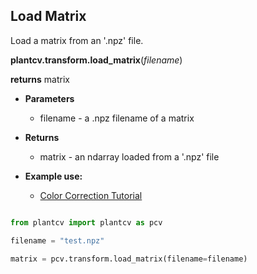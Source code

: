 ## Load Matrix

Load a matrix from an '.npz' file. 

**plantcv.transform.load_matrix**(*filename*)

**returns** matrix

- **Parameters**
    - filename - a .npz filename of a matrix

- **Returns**
    - matrix - an ndarray loaded from a '.npz' file
    
- **Example use:**
    - [Color Correction Tutorial](tutorials/transform_color_correction_tutorial.md)

```python

from plantcv import plantcv as pcv

filename = "test.npz"

matrix = pcv.transform.load_matrix(filename=filename)

```
